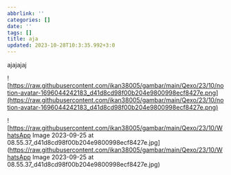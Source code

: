 ```yaml
---
abbrlink: ''
categories: []
date: ''
tags: []
title: aja
updated: 2023-10-28T10:3:35.992+3:0
---
```

ajajajaj

![https://raw.githubusercontent.com/ikan38005/gambar/main/Qexo/23/10/notion-avatar-1696044242183_d41d8cd98f00b204e9800998ecf8427e.png](https://raw.githubusercontent.com/ikan38005/gambar/main/Qexo/23/10/notion-avatar-1696044242183_d41d8cd98f00b204e9800998ecf8427e.png)

![https://raw.githubusercontent.com/ikan38005/gambar/main/Qexo/23/10/WhatsApp Image 2023-09-25 at 08.55.37_d41d8cd98f00b204e9800998ecf8427e.jpg](https://raw.githubusercontent.com/ikan38005/gambar/main/Qexo/23/10/WhatsApp Image 2023-09-25 at 08.55.37_d41d8cd98f00b204e9800998ecf8427e.jpg)
